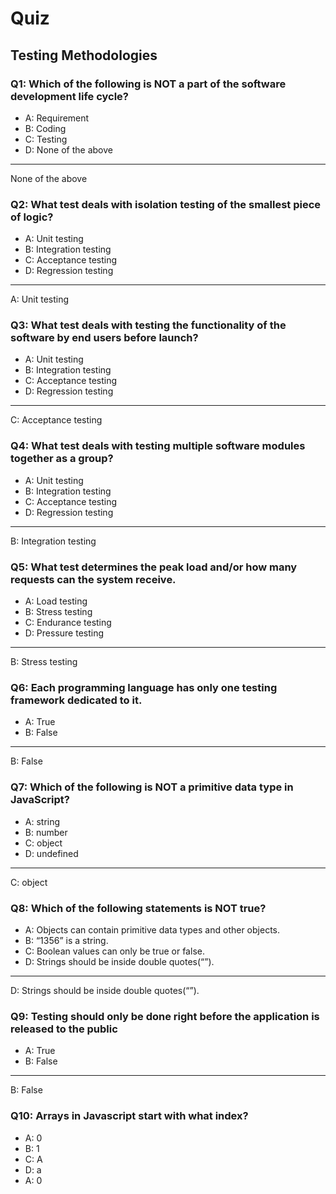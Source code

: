 # Quiz

## Testing Methodologies

### Q1: Which of the following is NOT a part of the software development life cycle?
- A: Requirement
- B: Coding
- C: Testing
- D: None of the above
---
None of the above

### Q2: What test deals with isolation testing of the smallest piece of logic?
- A: Unit testing
- B: Integration testing
- C: Acceptance testing
- D: Regression testing
---
A: Unit testing
### Q3: What test deals with testing the functionality of the software by end users before launch?
- A: Unit testing
- B: Integration testing
- C: Acceptance testing
- D: Regression testing
---
C: Acceptance testing

### Q4: What test deals with testing multiple software modules together as a group?
- A: Unit testing
- B: Integration testing
- C: Acceptance testing
- D: Regression testing
---
B: Integration testing

### Q5: What test determines the peak load and/or how many requests can the system receive.
- A: Load testing
- B: Stress testing
- C: Endurance testing
- D: Pressure testing 
---
B: Stress testing

### Q6: Each programming language has only one testing framework dedicated to it.
- A: True
- B: False
---
B: False

### Q7: Which of the following is NOT a primitive data type in JavaScript?
- A: string
- B: number
- C: object
- D: undefined 
---
C: object

### Q8: Which of the following statements is NOT true?
- A: Objects can contain primitive data types and other objects.
- B: “1356” is a string.
- C: Boolean values can only be true or false.
- D: Strings should be inside double quotes(“”).
---
D: Strings should be inside double quotes(“”).

### Q9: Testing should only be done right before the application is released to the public
- A: True
- B: False
---
B: False

### Q10: Arrays in Javascript start with what index?
- A: 0
- B: 1
- C: A
- D: a
- A: 0
